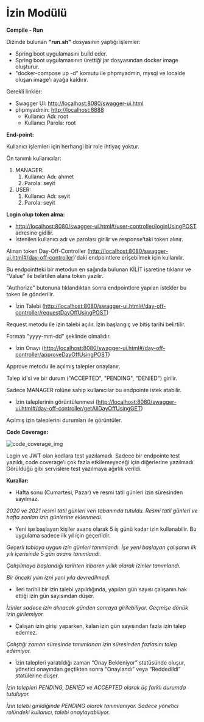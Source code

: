 # İzin Modülü

**Compile - Run**

Dizinde bulunan **"run.sh"** dosyasının yaptığı işlemler:

- Spring boot uygulamasını build eder.
- Spring boot uygulamasının ürettiği jar dosyasından docker image oluşturur.
- "docker-compose up -d" komutu ile phpmyadmin, mysql ve localde oluşan image'ı ayağa kaldırır.

Gerekli linkler:

- Swagger UI: <http://localhost:8080/swagger-ui.html>
- phpmyadmin: <http://localhost:8888>
  - Kullanıcı Adı: root
  - Kullanıcı Parola: root

**End-point:**

Kullanıcı işlemleri için herhangi bir role ihtiyaç yoktur.

Ön tanımlı kullanıcılar:

1. MANAGER: 
   1. Kullanıcı Adı: ahmet
   1. Parola: seyit
1. USER:
   1. Kullanıcı Adı: seyit
   1. Parola: seyit

**Login olup token alma:** 

- <http://localhost:8080/swagger-ui.html#/user-controller/loginUsingPOST> adresine gidilir.
- İstenilen kullanıcı adı ve parolası girilir ve response’taki token alınır.

Alınan token Day-Off-Controller (<http://localhost:8080/swagger-ui.html#/day-off-controller>)'daki endpointlere erişebilmek için kullanılır. 

Bu endpointteki bir metodun en sağında bulunan KİLİT işaretine tıklanır ve "Value" ile belirtilen alana token yazılır.

"Authorize" butonuna tıklandıktan sonra endpointlere yapılan istekler bu token ile gönderilir.



- İzin Talebi (<http://localhost:8080/swagger-ui.html#/day-off-controller/requestDayOffUsingPOST>)

Request metodu ile izin talebi açılır. İzin başlangıç ve bitiş tarihi belirtilir. 

Formatı "yyyy-mm-dd" şeklinde olmalıdır.

- İzin Onayı (<http://localhost:8080/swagger-ui.html#/day-off-controller/approveDayOffUsingPOST>)

Approve metodu ile açılmış talepler onaylanır. 

Talep id'si ve bir durum ("ACCEPTED", "PENDING", "DENIED") girilir.

Sadece MANAGER rolüne sahip kullanıcılar bu endpointe istek atabilir.

- İzin taleplerinin görüntülenmesi (<http://localhost:8080/swagger-ui.html#/day-off-controller/getAllDayOffUsingGET>)

Açılmış izin taleplerini durumları ile görüntüler.

**Code Coverage:**

![code_coverage_img](https://user-images.githubusercontent.com/62589488/109430175-01e8d180-7a11-11eb-9e5a-60a861f1f518.jpg)


Login ve JWT olan kodlara test yazılamadı. Sadece bir endpointe test yazıldı, code coverage’ı çok fazla etkilemeyeceği için diğerlerine yazılmadı. Görüldüğü gibi servislere test yazılmaya ağırlık verildi.  

**Kurallar:**

- Hafta sonu (Cumartesi, Pazar) ve resmi tatil günleri izin süresinden sayılmaz.

*2020 ve 2021 resmi tatil günleri veri tabanında tutuldu. Resmi tatil günleri ve hafta sonları izin günlerine eklenmedi.*

- Yeni işe başlayan kişiler avans olarak 5 iş günü kadar izin kullanabilir. Bu uygulama sadece ilk yıl için geçerlidir.

*Geçerli tabloya uygun izin günleri tanımlandı. İşe yeni başlayan çalışanın ilk yılı içerisinde 5 gün avans tanımlandı.*

*Çalışılmaya başlandığı tarihten itibaren yıllık olarak izinler tanımlandı.*

*Bir önceki yılın izni yeni yıla devredilmedi.*

- İleri tarihli bir izin talebi yapıldığında, yapılan gün sayısı çalışanın hak ettiği izin gün sayısından düşer.

*İzinler sadece izin alınacak günden sonraya girilebiliyor. Geçmişe dönük izin girilemiyor.*

- Çalışan izin girişi yaparken, kalan izin gün sayısından fazla izin talep edemez.

*Çalıştığı zaman süresinde tanımlanan izin süresinden fazlasını talep edemiyor.*

- İzin talepleri yaratıldığı zaman “Onay Bekleniyor” statüsünde oluşur, yönetici onayından geçtikten sonra “Onaylandı” veya “Reddedildi” statülerine düşer.

*İzin talepleri PENDING, DENIED ve ACCEPTED olarak üç farklı durumda tutuluyor.*

*İzin talebi girildiğinde PENDING olarak tanımlanıyor. Sadece yönetici rolündeki kullanıcı, talebi onaylayabiliyor.*



